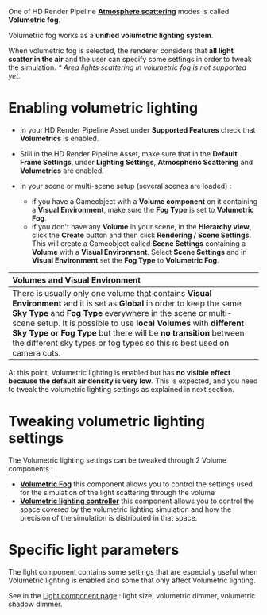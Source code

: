 One of HD Render Pipeline **[Atmosphere scattering](https://github.com/Unity-Technologies/ScriptableRenderPipeline/wiki/Atmospheric-Scattering)** modes is called **Volumetric fog**.

Volumetric fog works as a **unified volumetric lighting system**. 

When volumetric fog is selected, the renderer considers that **all light scatter in the air** and the user can specify some settings in order to tweak the simulation. _* Area lights scattering in volumetric fog is not supported yet._

# Enabling volumetric lighting

- In your HD Render Pipeline Asset under **Supported Features** check that **Volumetrics** is enabled.

- Still in the HD Render Pipeline Asset, make sure that in the **Default Frame Settings**, under **Lighting Settings**, **Atmospheric Scattering** and **Volumetrics** are enabled.

- In your scene or multi-scene setup (several scenes are loaded) : 

  - if you have a Gameobject with a **Volume component** on it containing a **Visual Environment**, make sure the **Fog Type** is set to **Volumetric Fog**. 
  - if you don't have any **Volume** in your scene, in the **Hierarchy view**, click the **Create** button and then click **Rendering / Scene Settings**. This will create a Gameobject called **Scene Settings** containing a **Volume** with a **Visual Environment**. Select **Scene Settings** and in **Visual Environment** set the **Fog Type** to **Volumetric Fog**.


| Volumes and Visual Environment                               |
| :----------------------------------------------------------- |
| There is usually only one volume that contains **Visual Environment** and it is set as **Global** in order to keep the same **Sky Type** and **Fog Type** everywhere in the scene or multi-scene setup. It is possible to use **local Volumes** with **different Sky Type or Fog Type** but there will be **no transition** between the different sky types or fog types so this is best used on camera cuts. |

At this point, Volumetric lighting is enabled but has **no visible effect because the default air density is very low**. This is expected, and you need to tweak the volumetric lighting settings as explained in next section.

# Tweaking volumetric lighting settings

The Volumetric lighting settings can be tweaked through 2 Volume components :

- **[Volumetric Fog](https://github.com/Unity-Technologies/ScriptableRenderPipeline/wiki/HDRP-Volumetric-Fog)** this component allows you to control the settings used for the simulation of the light scattering through the volume
- **[Volumetric lighting controller](https://github.com/Unity-Technologies/ScriptableRenderPipeline/wiki/HDRP-Volumetric-lighting-controller)** this component allows you to control the space covered by the volumetric lighting simulation and how the precision of the simulation is distributed in that space.

# Specific light parameters

The light component contains some settings that are especially useful when Volumetric lighting is enabled and some that only affect Volumetric lighting.

See in the [Light component page](https://github.com/Unity-Technologies/ScriptableRenderPipeline/wiki/HDRP-Light-Component) : light size, volumetric dimmer, volumetric shadow dimmer.